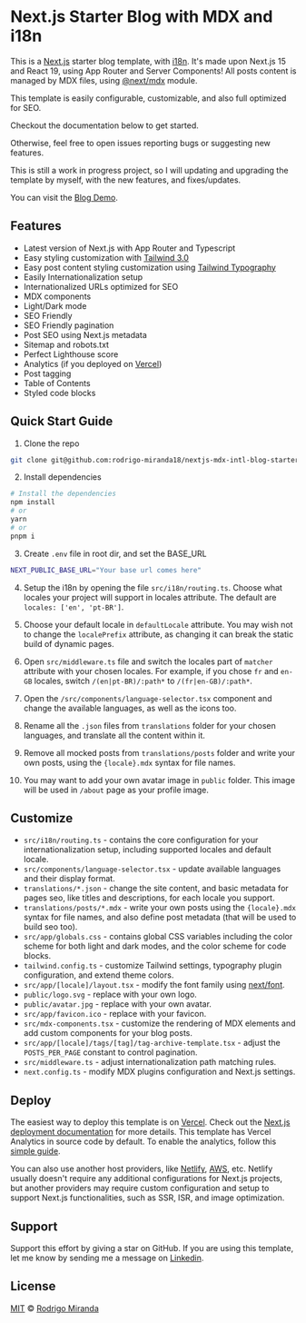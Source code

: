 # Next.js Starter Blog with MDX and i18n

This is a [Next.js](https://nextjs.org/) starter blog template, with [i18n](https://next-intl.dev/). It's made upon Next.js 15 and React 19, using App Router and Server Components! All posts content is managed by MDX files, using [@next/mdx](https://www.npmjs.com/package/@next/mdx) module.

This template is easily configurable, customizable, and also full optimized for SEO.

Checkout the documentation below to get started.

Otherwise, feel free to open issues reporting bugs or suggesting new features.

This is still a work in progress project, so I will updating and upgrading the template by myself, with the new features, and fixes/updates.

You can visit the [Blog Demo](https://nextjs-mdx-intl-blog-starter.vercel.app/).

## Features

- Latest version of Next.js with App Router and Typescript
- Easy styling customization with [Tailwind 3.0](https://tailwindcss.com/blog/tailwindcss-v3)
- Easy post content styling customization using [Tailwind Typography](https://github.com/tailwindlabs/tailwindcss-typography)
- Easily Internationalization setup
- Internationalized URLs optimized for SEO
- MDX components
- Light/Dark mode
- SEO Friendly
- SEO Friendly pagination
- Post SEO using Next.js metadata
- Sitemap and robots.txt
- Perfect Lighthouse score
- Analytics (if you deployed on [Vercel](https://vercel.com/))
- Post tagging
- Table of Contents
- Styled code blocks

## Quick Start Guide

1. Clone the repo

```bash
git clone git@github.com:rodrigo-miranda18/nextjs-mdx-intl-blog-starter.git
```

2. Install dependencies

```bash
# Install the dependencies
npm install
# or 
yarn
# or 
pnpm i
```

3. Create `.env` file in root dir, and set the BASE_URL

```bash
NEXT_PUBLIC_BASE_URL="Your base url comes here"
```

4. Setup the i18n by opening the file `src/i18n/routing.ts`. Choose what locales your project will support in locales attribute. The default are `locales: ['en', 'pt-BR']`.

5. Choose your default locale in `defaultLocale` attribute. You may wish not to change the `localePrefix` attribute, as changing it can break the static build of dynamic pages.

6. Open `src/middleware.ts` file and switch the locales part of `matcher` attribute with your chosen locales. For example, if you chose `fr` and `en-GB` locales, switch `/(en|pt-BR)/:path*` to `/(fr|en-GB)/:path*`.

7. Open the `/src/components/language-selector.tsx` component and change the available languages, as well as the icons too. 

8. Rename all the `.json` files from `translations` folder for your chosen languages, and translate all the content within it.

9. Remove all mocked posts from `translations/posts` folder and write your own posts, using the `{locale}.mdx` syntax for file names.

10. You may want to add your own avatar image in `public` folder. This image will be used in `/about` page as your profile image.

## Customize

- `src/i18n/routing.ts` - contains the core configuration for your internationalization setup, including supported locales and default locale.
- `src/components/language-selector.tsx` - update available languages and their display format.
- `translations/*.json` - change the site content, and basic metadata for pages seo, like titles and descriptions, for each locale you support. 
- `translations/posts/*.mdx` - write your own posts using the `{locale}.mdx` syntax for file names, and also define post metadata (that will be used to build seo too).
- `src/app/globals.css` - contains global CSS variables including the color scheme for both light and dark modes, and the color scheme for code blocks.
- `tailwind.config.ts` - customize Tailwind settings, typography plugin configuration, and extend theme colors.
- `src/app/[locale]/layout.tsx` - modify the font family using [next/font](https://nextjs.org/docs/app/building-your-application/optimizing/fonts).
- `public/logo.svg` - replace with your own logo.
- `public/avatar.jpg` - replace with your own avatar.
- `src/app/favicon.ico` - replace with your favicon.
- `src/mdx-components.tsx` - customize the rendering of MDX elements and add custom components for your blog posts.
- `src/app/[locale]/tags/[tag]/tag-archive-template.tsx` - adjust the `POSTS_PER_PAGE` constant to control pagination.
- `src/middleware.ts` - adjust internationalization path matching rules.
- `next.config.ts` - modify MDX plugins configuration and Next.js settings.


## Deploy

The easiest way to deploy this template is on [Vercel](https://vercel.com/). Check out the [Next.js deployment documentation](https://nextjs.org/docs/app/building-your-application/deploying) for more details. This template has Vercel Analytics in source code by default. To enable the analytics, follow this [simple guide](https://vercel.com/docs/analytics/quickstart#enable-web-analytics-in-vercel).

You can also use another host providers, like [Netlify](https://www.netlify.com/), [AWS](https://aws.amazon.com/), etc. Netlify usually doesn't require any additional configurations for Next.js projects, but another providers may require custom configuration and setup to support Next.js functionalities, such as SSR, ISR, and image optimization.

## Support

Support this effort by giving a star on GitHub. If you are using this template, let me know by sending me a message on [Linkedin](https://www.linkedin.com/in/rodrigoamiranda/).

## License

[MIT](https://github.com/rodrigo-miranda18/nextjs-mdx-intl-blog-starter/blob/master/LICENSE) © [Rodrigo Miranda](https://rodrigoamiranda.dev)
